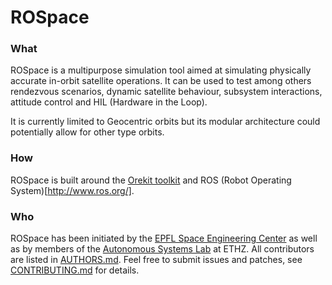 # ROSpace

### What
ROSpace is a multipurpose simulation tool aimed at simulating physically
 accurate in-orbit satellite operations. It can be used to test among
others rendezvous scenarios, dynamic satellite behaviour, subsystem
interactions, attitude control and HIL (Hardware in the Loop).

It is currently limited to Geocentric orbits but its modular architecture
could potentially allow for other type orbits.

### How
ROSpace is built around the [Orekit toolkit](https://www.orekit.org/)
and ROS (Robot Operating System)[http://www.ros.org/].

### Who
ROSpace has been initiated by the
[EPFL Space Engineering Center](https://espace.epfl.ch/) as well as by
members of the [Autonomous Systems Lab](http://www.asl.ethz.ch/) at
ETHZ. All contributors are listed in [AUTHORS.md](AUTHORS.md). Feel free
to submit issues and patches, see [CONTRIBUTING.md](CONTRIBUTING.md) for
details.